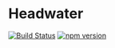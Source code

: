 # Headwater

[![Build Status](https://travis-ci.org/sjohnsonaz/headwater.svg?branch=master)](https://travis-ci.org/sjohnsonaz/headwater) [![npm version](https://badge.fury.io/js/headwater.svg)](https://badge.fury.io/js/headwater)
